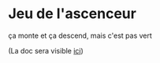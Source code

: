 # Jeu de l'ascenceur
ça monte et ça descend, mais c'est pas vert

(La doc sera visible [ici](https://zrunner.github.io/Algo-ascenceur))
